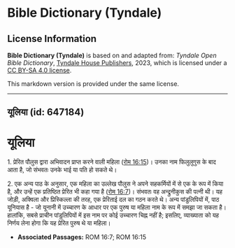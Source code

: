 # Bible Dictionary (Tyndale)

## License Information

**Bible Dictionary (Tyndale)** is based on and adapted from: _Tyndale Open Bible Dictionary_, [Tyndale House Publishers](https://tyndaleopenresources.com/), 2023, which is licensed under a [CC BY-SA 4.0 license](https://creativecommons.org/licenses/by-sa/4.0/legalcode.en).

This markdown version is provided under the same license.



--------------------------------

## यूलिया (id: 647184)

यूलिया
======

1\. प्रेरित पौलुस द्वारा अभिवादन प्राप्त करने वाली महिला ([रोम 16:15](https://ref.ly/Rom16:15))। उनका नाम फिलुलुगुस के बाद आता है, जो संभवतः उनके भाई या पति हो सकते थे।

2\. एक अन्य पाठ के अनुसार, एक महिला का उल्लेख पौलुस ने अपने सहकर्मियों में से एक के रूप में किया है, और उन्हें एक प्रतिष्ठित प्रेरित भी कहा गया है ([रोम 16:7](https://ref.ly/Rom16:7))। संभवतः वह अन्द्रुनीकुस की पत्नी थी। यह जोड़ी, अक्विला और प्रिस्किल्ला की तरह, एक प्रेरिताई दल का गठन करते थे। अन्य पांडुलिपियों में, पाठ यूनियास है \- जो यूनानी में उच्चारण के आधार पर एक पुरुष या महिला नाम के रूप में समझा जा सकता है। हालांकि, सबसे प्राचीन पांडुलिपियों में इस नाम पर कोई उच्चारण चिह्न नहीं है; इसलिए, व्याख्याता को यह निर्णय लेना होगा कि यह प्रेरित पुरुष थे या महिला।

* **Associated Passages:** ROM 16:7; ROM 16:15

